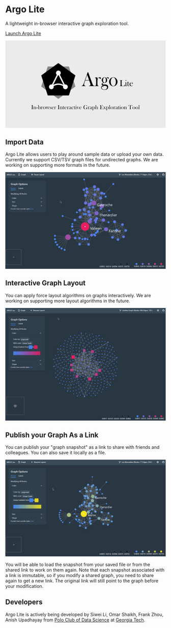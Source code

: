 # Argo Lite

A lightweight in-browser interactive graph exploration tool.

[Launch Argo Lite](https://poloclub.github.io/argo-graph-lite/)

[![Argo Lite logo](img/readme-logo.png)](https://poloclub.github.io/argo-graph-lite/)

## Import Data

Argo Lite allows users to play around sample data or upload your own data. Currently we support CSV/TSV graph files for undirected graphs. We are working on supporting more formats in the future.

![Argo Lite import video](img/video-import.gif)

## Interactive Graph Layout

You can apply force layout algorithms on graphs interactively. We are working on supporting more layout algorithms in the future.

![Argo Lite layout video](img/video-layout.gif)

## Publish your Graph As a Link

You can publish your "graph snapshot" as a link to share with friends and colleagues. You can also save it locally as a file.

![Argo Lite sharing video](img/video-share.gif)

You will be able to load the snapshot from your saved file or from the shared link to work on them again. Note that each snapshot associated with a link is immutable, so if you modify a shared graph, you need to share again to get a new link. The original link will still point to the graph before your modification.

## Developers

Argo Lite is actively being developed by Siwei Li, Omar Shaikh, Frank Zhou, Anish Upadhayay from [Polo Club of Data Science](https://poloclub.github.io) at [Georgia Tech](http://www.gatech.edu).